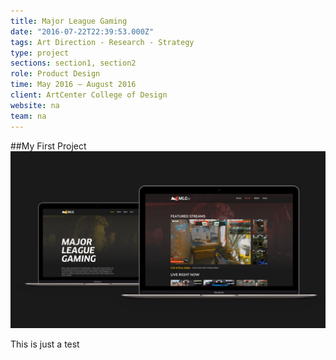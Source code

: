 ```yaml
---
title: Major League Gaming
date: "2016-07-22T22:39:53.000Z"
tags: Art Direction - Research - Strategy
type: project
sections: section1, section2
role: Product Design
time: May 2016 – August 2016
client: ArtCenter College of Design
website: na
team: na
---
```


##My First Project
![alt text](images/d-website.png)

This is just a test
